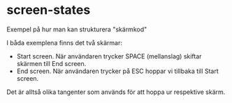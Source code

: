 # screen-states
Exempel på hur man kan strukturera "skärmkod" 

I båda exemplena finns det två skärmar:

   - Start screen. När användaren trycker SPACE (mellanslag)
     skiftar skärmen till End screen.
   - End screen. När användaren trycker på ESC
     hoppar vi tillbaka till Start screen.

Det är alltså olika tangenter som används för att hoppa ur respektive skärm.

